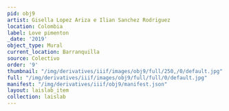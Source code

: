 ```yaml
---
pid: obj9
artist: Gisella Lopez Ariza e Ilian Sanchez Rodriguez
location: Colombia
label: Love pimenton
_date: '2019'
object_type: Mural
current_location: Barranquilla
source: Colectivo
order: '9'
thumbnail: "/img/derivatives/iiif/images/obj9/full/250,/0/default.jpg"
full: "/img/derivatives/iiif/images/obj9/full/full/0/default.jpg"
manifest: "/img/derivatives/iiif/obj9/manifest.json"
layout: laislab_item
collection: laislab
---
```

